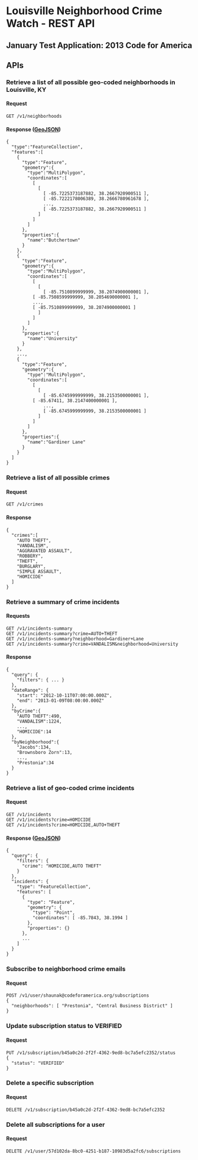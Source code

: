 # Louisville Neighborhood Crime Watch - REST API
## January Test Application: 2013 Code for America 

## APIs

### Retrieve a list of all possible geo-coded neighborhoods in Louisville, KY

#### Request
    GET /v1/neighborhoods

#### Response ([GeoJSON](http://www.geojson.org/geojson-spec.html))
    {
      "type":"FeatureCollection",
      "features":[
        {
          "type":"Feature",
          "geometry":{
            "type":"MultiPolygon",
            "coordinates":[
              [
                [
                  [ -85.7225373187882, 38.2667920900511 ],
                  [ -85.7222178006389, 38.2666780961678 ],
                  ...,
                  [ -85.7225373187882, 38.2667920900511 ]
                ]
              ]
            ]
          },
          "properties":{
            "name":"Butchertown"
          }
        },
        {
          "type":"Feature",
          "geometry":{
            "type":"MultiPolygon",
            "coordinates":[
              [
                [
                  [ -85.7510899999999, 38.2074900000001 ],
    	      [ -85.7508599999999, 38.2054690000001 ],
    	      ...,
    	      [ -85.7510899999999, 38.2074900000001 ]
                ]
              ]
            ]
          },
          "properties":{
            "name":"University"
          }
        },
        ...,
        {
          "type":"Feature",
          "geometry":{
            "type":"MultiPolygon",
            "coordinates":[
              [
                [
                  [ -85.6745999999999, 38.2153500000001 ],
    	      [ -85.67411, 38.2147400000001 ],
                  ...,
                  [ -85.6745999999999, 38.2153500000001 ]
                ]
              ]
            ]
          },
          "properties":{
            "name":"Gardiner Lane"
          }
        }
      ]
    }
        
### Retrieve a list of all possible crimes

#### Request
    GET /v1/crimes

#### Response
    {
      "crimes":[
        "AUTO THEFT",
        "VANDALISM",
        "AGGRAVATED ASSAULT",
        "ROBBERY",
        "THEFT",
        "BURGLARY",
        "SIMPLE ASSAULT",
        "HOMICIDE"
      ]
    }
    
### Retrieve a summary of crime incidents

#### Requests
    GET /v1/incidents-summary
    GET /v1/incidents-summary?crime=AUTO+THEFT
    GET /v1/incidents-summary?neighborhood=Gardiner+Lane
    GET /v1/incidents-summary?crime=VANDALISM&neighborhood=University

#### Response
    {
      "query": {
        "filters": { ... }
      },
      "dateRange": {
        "start": "2012-10-11T07:00:00.000Z",
        "end": "2013-01-09T08:00:00.000Z"
      },
      "byCrime":{
        "AUTO THEFT":490,
        "VANDALISM":1224,
        ...,
        "HOMICIDE":14
      },
      "byNeighborhood":{
        "Jacobs":134,
        "Brownsboro Zorn":13,
        ...,
        "Prestonia":34
      }
    }

### Retrieve a list of geo-coded crime incidents

#### Request
    GET /v1/incidents
    GET /v1/incidents?crime=HOMICIDE
    GET /v1/incidents?crime=HOMICIDE,AUTO+THEFT

#### Response ([GeoJSON](http://www.geojson.org/geojson-spec.html))
    {
      "query": {
        "filters": {
          "crime": "HOMICIDE,AUTO THEFT"
        }
      },
      "incidents": {
        "type": "FeatureCollection",
        "features": [
          {
            "type": "Feature",
            "geometry": {
              "type": "Point",
              "coordinates": [ -85.7843, 38.1994 ]
            },
            "properties": {}
          },
          ...
        ]
      }
    }

### Subscribe to neighborhood crime emails

#### Request
    POST /v1/user/shaunak@codeforamerica.org/subscriptions
    {
      "neighborhoods": [ "Prestonia", "Central Business District" ]
    }

### Update subscription status to VERIFIED

#### Request
    PUT /v1/subscription/b45a0c2d-2f2f-4362-9ed8-bc7a5efc2352/status
    {
      "status": "VERIFIED"
    }

### Delete a specific subscription

#### Request
    DELETE /v1/subscription/b45a0c2d-2f2f-4362-9ed8-bc7a5efc2352

### Delete all subscriptions for a user

#### Request
    DELETE /v1/user/57d102da-8bc0-4251-b187-10983d5a2fc6/subscriptions
